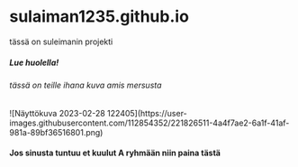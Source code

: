 # sulaiman1235.github.io
tässä on suleimanin projekti
<h5> Lue huolella! </h5>	
<h6>tässä on teille ihana kuva amis mersusta </h6>	
![Näyttökuva 2023-02-28 122405](https://user-images.githubusercontent.com/112854352/221826511-4a4f7ae2-6a1f-41af-981a-89bf36516801.png)


<h4>Jos sinusta tuntuu et kuulut A ryhmään niin paina tästä </h4>
